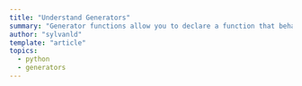 ```yaml
---
title: "Understand Generators"
summary: "Generator functions allow you to declare a function that behaves like an iterator, i.e. it can be used in a for loop."
author: "sylvanld"
template: "article"
topics:
  - python
  - generators
---
```

